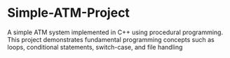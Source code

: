 # Simple-ATM-Project
A simple ATM system implemented in C++ using procedural programming. This project demonstrates fundamental programming concepts such as loops, conditional statements, switch-case, and file handling
